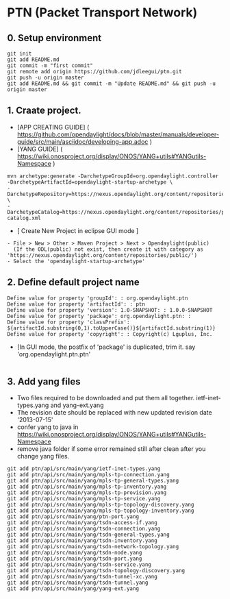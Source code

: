 # PTN (Packet Transport Network)

## 0. Setup environment
```
git init
git add README.md
git commit -m "first commit"
git remote add origin https://github.com/jdleegui/ptn.git
git push -u origin master
git add README.md && git commit -m "Update README.md" && git push -u origin master
```
## 1. Craate project.
- [APP CREATING GUIDE] ( https://github.com/opendaylight/docs/blob/master/manuals/developer-guide/src/main/asciidoc/developing-app.adoc )
- [YANG GUIDE] ( https://wiki.onosproject.org/display/ONOS/YANG+utils#YANGutils-Namespace )
``` 
mvn archetype:generate -DarchetypeGroupId=org.opendaylight.controller -DarchetypeArtifactId=opendaylight-startup-archetype \
-DarchetypeRepository=https://nexus.opendaylight.org/content/repositories/public/ \
-DarchetypeCatalog=https://nexus.opendaylight.org/content/repositories/public/archetype-catalog.xml
```
- [ Create New Project in eclipse GUI mode ]
```
- File > New > Other > Maven Project > Next > Opendaylight(public)
  (If the ODL(public) not exist, then create it with category as 'https://nexus.opendaylight.org/content/repositories/public/')
- Select the 'opendaylight-startup-archetype'
```
## 2. Define default project name
```
Define value for property 'groupId': : org.opendaylight.ptn
Define value for property 'artifactId': : ptn
Define value for property 'version': 1.0-SNAPSHOT: : 1.0.0-SNAPSHOT
Define value for property 'package': org.opendaylight.ptn: :
Define value for property 'classPrefix': ${artifactId.substring(0,1).toUpperCase()}${artifactId.substring(1)}
Define value for property 'copyright': : Copyright(c) Lguplus, Inc.
```
- [In GUI mode, the postfix of 'package' is duplicated, trim it. say 'org.opendaylight.ptn.ptn'
```

```
## 3. Add yang files
- Two files required to be downloaded and put them all together. ietf-inet-types.yang and yang-ext.yang
- The revision date should be replaced with new updated revision date '2013-07-15'
- confer yang to java in https://wiki.onosproject.org/display/ONOS/YANG+utils#YANGutils-Namespace
- remove java folder if some error remained still after clean after you change yang files.
```
git add ptn/api/src/main/yang/ietf-inet-types.yang 
git add ptn/api/src/main/yang/mpls-tp-connection.yang 
git add ptn/api/src/main/yang/mpls-tp-general-types.yang
git add ptn/api/src/main/yang/mpls-tp-inventory.yang
git add ptn/api/src/main/yang/mpls-tp-provision.yang
git add ptn/api/src/main/yang/mpls-tp-service.yang
git add ptn/api/src/main/yang/mpls-tp-topology-discovery.yang
git add ptn/api/src/main/yang/mpls-tp-topology-inventory.yang
git add ptn/api/src/main/yang/ptn-port.yang
git add ptn/api/src/main/yang/tsdn-access-if.yang
git add ptn/api/src/main/yang/tsdn-connection.yang
git add ptn/api/src/main/yang/tsdn-general-types.yang
git add ptn/api/src/main/yang/tsdn-inventory.yang
git add ptn/api/src/main/yang/tsdn-network-topology.yang
git add ptn/api/src/main/yang/tsdn-node.yang
git add ptn/api/src/main/yang/tsdn-port.yang
git add ptn/api/src/main/yang/tsdn-service.yang
git add ptn/api/src/main/yang/tsdn-topology-discovery.yang
git add ptn/api/src/main/yang/tsdn-tunnel-xc.yang
git add ptn/api/src/main/yang/tsdn-tunnel.yang
git add ptn/api/src/main/yang/yang-ext.yang 
```
